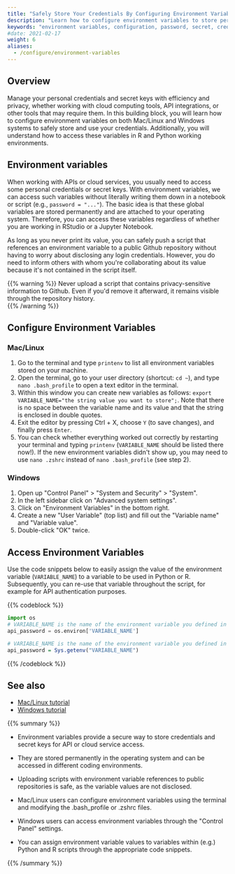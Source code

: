 ```yaml
---
title: "Safely Store Your Credentials By Configuring Environment Variables"
description: "Learn how to configure environment variables to store personal credentials and secret keys in python and R"
keywords: "environment variables, configuration, password, secret, credentials, hiding credentials, security, anonymous, anonymity, python, r, windows, mac, linux, API, cloud"
#date: 2021-02-17
weight: 6
aliases:
  - /configure/environment-variables
---
```

## Overview <!-- Goal of the Building Block -->
Manage your personal credentials and secret keys with efficiency and privacy, whether working with cloud computing tools, API integrations, or other tools that may require them. In this building block, you will learn how to configure environment variables on both Mac/Linux and Windows systems to safely store and use your credentials. Additionally, you will understand how to access these variables in R and Python working environments.

## Environment variables 
When working with APIs or cloud services, you usually need to access some personal credentials or secret keys. With environment variables, we can access such variables without literally writing them down in a notebook or script (e.g., `password = "..."`). The basic idea is that these global variables are stored permanently and are attached to your operating system. Therefore, you can access these variables regardless of whether you are working in RStudio or a Jupyter Notebook.

As long as you never print its value, you can safely push a script that references an environment variable to a public Github repository without having to worry about disclosing any login credentials. However, you do need to inform others with whom you're collaborating about its value because it's not contained in the script itself.

{{% warning %}}
Never upload a script that contains privacy-sensitive information to Github. Even if you'd remove it afterward, it remains visible through the repository history.  
{{% /warning %}}


## Configure Environment Variables

### Mac/Linux
1. Go to the terminal and type `printenv` to list all environment variables stored on your machine.
2. Open the terminal, go to your user directory (shortcut: `cd ~`), and type `nano .bash_profile` to open a text editor in the terminal.
3. Within this window you can create new variables as follows: `export VARIABLE_NAME="the string value you want to store";`. Note that there is no space between the variable name and its value and that the string is enclosed in double quotes.
4. Exit the editor by pressing Ctrl + X, choose `Y` (to save changes), and finally press `Enter`.
5. You can check whether everything worked out correctly by restarting your terminal and typing `printenv` (`VARIABLE_NAME` should be listed there now!). If the new environment variables didn't show up, you may need to use `nano .zshrc` instead of `nano .bash_profile` (see step 2).

### Windows
1. Open up "Control Panel" > "System and Security" > "System".
2. In the left sidebar click on "Advanced system settings".
3. Click on "Environment Variables" in the bottom right.
4. Create a new "User Variable" (top list) and fill out the "Variable name" and "Variable value".
5. Double-click "OK" twice.


## Access Environment Variables
Use the code snippets below to easily assign the value of the environment variable (`VARIABLE_NAME`) to a variable to be used in Python or R. Subsequently, you can re-use that variable throughout the script, for example for API authentication purposes.

{{% codeblock %}}

```python
import os
# VARIABLE_NAME is the name of the environment variable you defined in the terminal
api_password = os.environ['VARIABLE_NAME']   
```

```R
# VARIABLE_NAME is the name of the environment variable you defined in the terminal
api_password = Sys.getenv("VARIABLE_NAME")
```

{{% /codeblock %}}

## See also

- [Mac/Linux tutorial](https://www.youtube.com/watch?v=5iWhQWVXosU)
- [Windows tutorial](https://www.youtube.com/watch?v=IolxqkL7cD8)

{{% summary %}}

- Environment variables provide a secure way to store credentials and secret keys for API or cloud service access.

- They are stored permanently in the operating system and can be accessed in different coding environments.

- Uploading scripts with environment variable references to public repositories is safe, as the variable values are not disclosed.

- Mac/Linux users can configure environment variables using the terminal and modifying the .bash_profile or .zshrc files.

- Windows users can access environment variables through the "Control Panel" settings.

- You can assign environment variable values to variables within (e.g.) Python and R scripts through the appropriate code snippets.

{{% /summary %}}